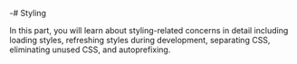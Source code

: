 -# Styling

In this part, you will learn about styling-related concerns in detail including loading styles, refreshing styles during development, separating CSS, eliminating unused CSS, and autoprefixing.
